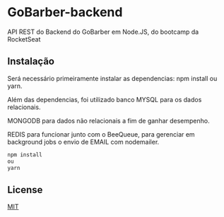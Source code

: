 # GoBarber-backend
API REST do Backend do GoBarber em Node.JS, do bootcamp da RocketSeat

## Instalação

Será necessário primeiramente instalar as dependencias: npm install ou yarn.

Além das dependencias, foi utilizado banco MYSQL para os dados relacionais.

MONGODB para dados não relacionais a fim de ganhar desempenho.

REDIS para funcionar junto com o BeeQueue, para gerenciar em background jobs o envio de EMAIL com nodemailer.

```bash
npm install
ou
yarn
```

## License
[MIT](https://choosealicense.com/licenses/mit/)
